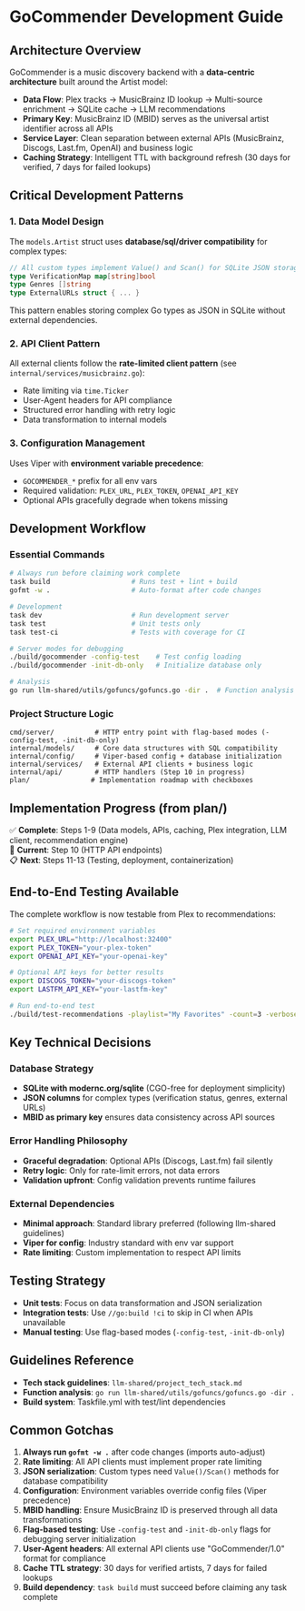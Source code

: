 # GoCommender Development Guide

## Architecture Overview

GoCommender is a music discovery backend with a **data-centric architecture** built around the Artist model:

- **Data Flow**: Plex tracks → MusicBrainz ID lookup → Multi-source enrichment → SQLite cache → LLM recommendations
- **Primary Key**: MusicBrainz ID (MBID) serves as the universal artist identifier across all APIs
- **Service Layer**: Clean separation between external APIs (MusicBrainz, Discogs, Last.fm, OpenAI) and business logic
- **Caching Strategy**: Intelligent TTL with background refresh (30 days for verified, 7 days for failed lookups)

## Critical Development Patterns

### 1. Data Model Design

The `models.Artist` struct uses **database/sql/driver compatibility** for complex types:

```go
// All custom types implement Value() and Scan() for SQLite JSON storage
type VerificationMap map[string]bool
type Genres []string
type ExternalURLs struct { ... }
```

This pattern enables storing complex Go types as JSON in SQLite without external dependencies.

### 2. API Client Pattern

All external clients follow the **rate-limited client pattern** (see `internal/services/musicbrainz.go`):
- Rate limiting via `time.Ticker`
- User-Agent headers for API compliance
- Structured error handling with retry logic
- Data transformation to internal models

### 3. Configuration Management

Uses Viper with **environment variable precedence**:
- `GOCOMMENDER_*` prefix for all env vars
- Required validation: `PLEX_URL`, `PLEX_TOKEN`, `OPENAI_API_KEY`
- Optional APIs gracefully degrade when tokens missing

## Development Workflow

### Essential Commands

```bash
# Always run before claiming work complete
task build                    # Runs test + lint + build
gofmt -w .                    # Auto-format after code changes

# Development
task dev                      # Run development server
task test                     # Unit tests only
task test-ci                  # Tests with coverage for CI

# Server modes for debugging
./build/gocommender -config-test    # Test config loading
./build/gocommender -init-db-only   # Initialize database only

# Analysis
go run llm-shared/utils/gofuncs/gofuncs.go -dir .  # Function analysis
```

### Project Structure Logic

```
cmd/server/          # HTTP entry point with flag-based modes (-config-test, -init-db-only)
internal/models/     # Core data structures with SQL compatibility
internal/config/     # Viper-based config + database initialization
internal/services/   # External API clients + business logic
internal/api/        # HTTP handlers (Step 10 in progress)
plan/               # Implementation roadmap with checkboxes
```

## Implementation Progress (from plan/)

✅ **Complete**: Steps 1-9 (Data models, APIs, caching, Plex integration, LLM client, recommendation engine)  
🚧 **Current**: Step 10 (HTTP API endpoints)  
📋 **Next**: Steps 11-13 (Testing, deployment, containerization)

## End-to-End Testing Available

The complete workflow is now testable from Plex to recommendations:

```bash
# Set required environment variables
export PLEX_URL="http://localhost:32400"
export PLEX_TOKEN="your-plex-token"
export OPENAI_API_KEY="your-openai-key"

# Optional API keys for better results
export DISCOGS_TOKEN="your-discogs-token"
export LASTFM_API_KEY="your-lastfm-key"

# Run end-to-end test
./build/test-recommendations -playlist="My Favorites" -count=3 -verbose
```

## Key Technical Decisions

### Database Strategy
- **SQLite with modernc.org/sqlite** (CGO-free for deployment simplicity)
- **JSON columns** for complex types (verification status, genres, external URLs)
- **MBID as primary key** ensures data consistency across API sources

### Error Handling Philosophy
- **Graceful degradation**: Optional APIs (Discogs, Last.fm) fail silently
- **Retry logic**: Only for rate-limit errors, not data errors
- **Validation upfront**: Config validation prevents runtime failures

### External Dependencies
- **Minimal approach**: Standard library preferred (following llm-shared guidelines)
- **Viper for config**: Industry standard with env var support
- **Rate limiting**: Custom implementation to respect API limits

## Testing Strategy

- **Unit tests**: Focus on data transformation and JSON serialization
- **Integration tests**: Use `//go:build !ci` to skip in CI when APIs unavailable
- **Manual testing**: Use flag-based modes (`-config-test`, `-init-db-only`)

## Guidelines Reference

- **Tech stack guidelines**: `llm-shared/project_tech_stack.md`
- **Function analysis**: `go run llm-shared/utils/gofuncs/gofuncs.go -dir .`
- **Build system**: Taskfile.yml with test/lint dependencies

## Common Gotchas

1. **Always run `gofmt -w .`** after code changes (imports auto-adjust)
2. **Rate limiting**: All API clients must implement proper rate limiting
3. **JSON serialization**: Custom types need `Value()/Scan()` methods for database compatibility
4. **Configuration**: Environment variables override config files (Viper precedence)
5. **MBID handling**: Ensure MusicBrainz ID is preserved through all data transformations
6. **Flag-based testing**: Use `-config-test` and `-init-db-only` flags for debugging server initialization
7. **User-Agent headers**: All external API clients use "GoCommender/1.0" format for compliance
8. **Cache TTL strategy**: 30 days for verified artists, 7 days for failed lookups
9. **Build dependency**: `task build` must succeed before claiming any task complete